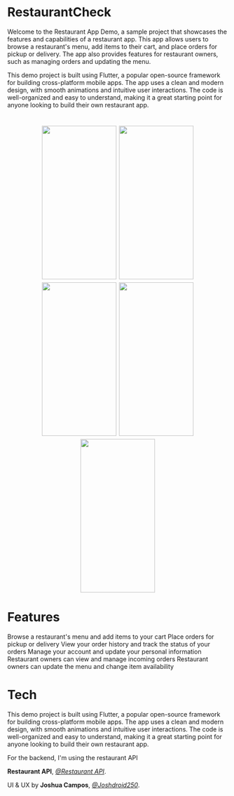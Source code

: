 # RestaurantCheck

Welcome to the Restaurant App Demo, a sample project that showcases the features and capabilities of a restaurant app. This app allows users to browse a restaurant's menu, add items to their cart, and place orders for pickup or delivery. The app also provides features for restaurant owners, such as managing orders and updating the menu.

This demo project is built using Flutter, a popular open-source framework for building cross-platform mobile apps. The app uses a clean and modern design, with smooth animations and intuitive user interactions. The code is well-organized and easy to understand, making it a great starting point for anyone looking to build their own restaurant app.



<h1 align="center">
<img src="https://user-images.githubusercontent.com/68037905/208331911-3a9598df-300e-4da7-9b54-c772a369813f.png" width="170" height="350"/>
<img src="https://user-images.githubusercontent.com/68037905/208331914-e8d2d979-c595-45ee-8868-add057f467eb.png" width="170" height="350"/>
<img src="https://user-images.githubusercontent.com/68037905/208331916-735dec02-6517-4801-b5f9-7ec398e2d253.png" width="170" height="350"/>
<img src="https://user-images.githubusercontent.com/68037905/208331918-12cdd88d-c4c3-4d39-aea9-cf15636818d7.png" width="170" height="350"/>
<img src="https://user-images.githubusercontent.com/68037905/208331919-a0a827a4-6abe-450d-97cd-947d0017dc44.png" width="170" height="350"/>


</h1>


# Features

Browse a restaurant's menu and add items to your cart
Place orders for pickup or delivery
View your order history and track the status of your orders
Manage your account and update your personal information
Restaurant owners can view and manage incoming orders
Restaurant owners can update the menu and change item availability

# Tech
This demo project is built using Flutter, a popular open-source framework for building cross-platform mobile apps. The app uses a clean and modern design, with smooth animations and intuitive user interactions. The code is well-organized and easy to understand, making it a great starting point for anyone looking to build their own restaurant app.


For the backend, I'm using the restaurant API

**Restaurant API**, [*@Restaurant API*](https://github.com/BrunoMazzocchi/restaurant_api).

UI & UX by **Joshua Campos**, [*@Joshdroid250*](https://github.com/Joshdroid250).
